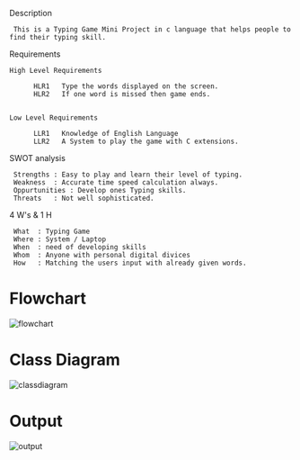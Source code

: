 Description

     This is a Typing Game Mini Project in c language that helps people to find their typing skill.

Requirements

    High Level Requirements

          HLR1   Type the words displayed on the screen.
          HLR2   If one word is missed then game ends.


    Low Level Requirements

          LLR1   Knowledge of English Language
          LLR2   A System to play the game with C extensions.
          
SWOT analysis

     Strengths : Easy to play and learn their level of typing.
     Weakness  : Accurate time speed calculation always.
     Oppurtunities : Develop ones Typing skills.
     Threats   : Not well sophisticated.
     
4 W's & 1 H

     What  : Typing Game
     Where : System / Laptop
     When  : need of developing skills
     Whom  : Anyone with personal digital divices      
     How   : Matching the users input with already given words.
     
# Flowchart
![flowchart](https://user-images.githubusercontent.com/59721857/154510478-95395dff-2c6c-49f1-b90d-fa613c64c05f.jpg)
     
# Class Diagram
![classdiagram](https://user-images.githubusercontent.com/59721857/154511623-6fc20c64-501d-486b-a057-e2b15626957a.jpg)
  
# Output
![output](https://user-images.githubusercontent.com/59721857/154512049-fa908cab-adf5-4af6-a56e-7de6c32c0395.jpg)

